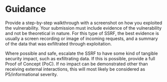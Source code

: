 # Guidance

Provide a step-by-step walkthrough with a screenshot on how you exploited the vulnerability. Your submission must include evidence of the vulnerability and not be theoretical in nature.
For this type of SSRF, the best evidence is usually a screen recording or image of incoming requests, and a summary of the data that was exfiltrated through exploitation.

Where possible and safe, escalate the SSRF to have some kind of tangible security impact, such as exfiltrating data. If this is possible, provide a full Proof of Concept (PoC). If no impact can be demonstrated other than receiving external interactions, this will most likely be considered as P5/informational severity.
